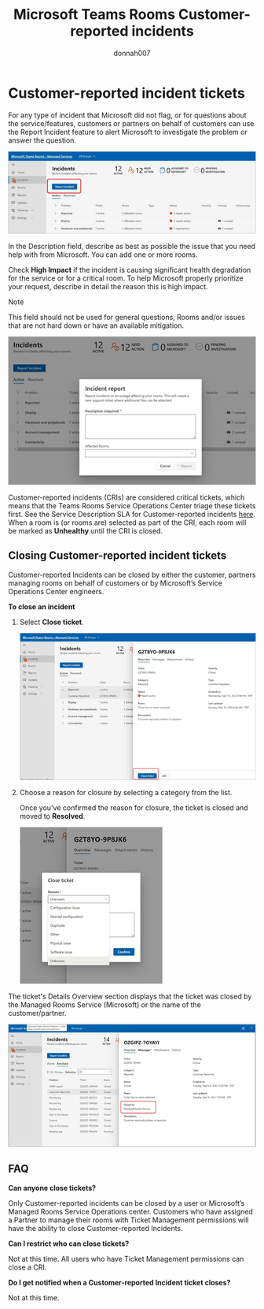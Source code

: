 ﻿---
title: Microsoft Teams Rooms Customer-reported incidents
author: donnah007
ms.author: v-donnahill
ms.date: 06/30/2022
manager: serdars
ms.reviewer: dstrome 
ms.topic: article
ms.tgt.pltfrm: cloud
ms.service: msteams
audience: Admin
ms.collection: 
  - M365-collaboration
  - m365initiative-meetings
appliesto: 
  - Microsoft Teams
ms.localizationpriority: medium
search.appverid: MET150
description: Partners/Customers can manually close incidents and ensure accurate reporting of Room health in MTRP.
---

# Customer-reported incident tickets

For any type of incident that Microsoft did not flag, or for questions about the service/features, customers or partners on behalf of customers can use the Report Incident feature to alert Microsoft to investigate the problem or answer the question.

![screenshot of the Incidents->Report incident](../media/customer-reported-incidents-001.png)

In the Description field, describe as best as possible the issue that you need help with from Microsoft. You can add one or more rooms.

Check  **High Impact** if the incident is causing significant health degradation for the service or for a critical room. To help Microsoft properly prioritize your request, describe in detail the reason this is high impact.

> [!NOTE]
> This field should not be used for general questions, Rooms and/or issues that are not hard down or have an available mitigation.

![screenshot of the incident report rooms affected](../media/customer-reported-incidents-002.png)

Customer-reported incidents (CRIs) are considered critical tickets, which means that the Teams Rooms Service Operations Center triage these tickets first. See the Service Description SLA for Customer-reported incidents [here](microsoft-teams-rooms-premium.md). When a room is (or rooms are) selected as part of the CRI, each room will be marked as **Unhealthy** until the CRI is closed.

## Closing Customer-reported incident tickets

Customer-reported Incidents can be closed by either the customer, partners managing rooms on behalf of customers or by Microsoft’s Service Operations Center engineers.

**To close an incident**

1. Select **Close ticket**.

   ![screenshot of the Incidents Overview details](../media/customer-reported-incidents-003.png)

1. Choose a reason for closure by selecting a category from the list.

   Once you've confirmed the reason for closure, the ticket is closed and moved to **Resolved**.

   ![screenshot of the closed ticket](../media/customer-reported-incidents-004.png)

The ticket's Details Overview section displays that the ticket was closed by the Managed Rooms Service (Microsoft) or the name of the customer/partner.  

 ![screenshot of who closed the ticket ](../media/customer-reported-incidents-005.png)

## FAQ

**Can anyone close tickets?**

Only Customer-reported incidents can be closed by a user or Microsoft’s Managed Rooms Service Operations center. Customers who have assigned a Partner to manage their rooms with Ticket Management permissions will have the ability to close Customer-reported Incidents.

**Can I restrict who can close tickets?**

Not at this time. All users who have Ticket Management permissions can close a CRI.

**Do I get notified when a Customer-reported Incident ticket closes?**

Not at this time.